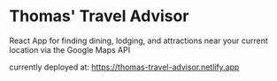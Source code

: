 # Thomas' Travel Advisor

React App for finding dining, lodging, and attractions near your current location via the Google Maps API

currently deployed at: https://thomas-travel-advisor.netlify.app
